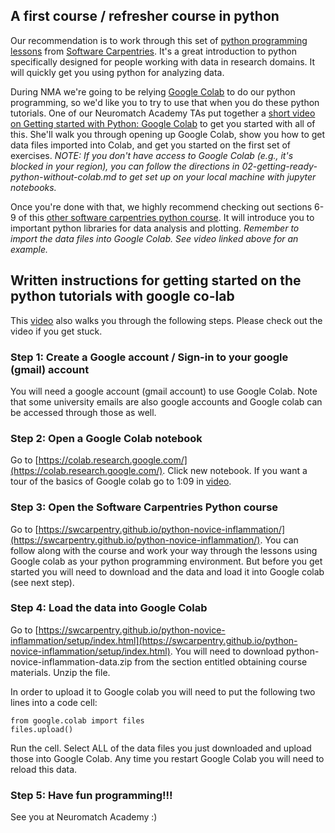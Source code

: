 
## A first course / refresher course in python

Our recommendation is to work through this set of [python programming lessons](https://swcarpentry.github.io/python-novice-inflammation/) from [Software Carpentries](http://software-carpentry.org/).  It's a great introduction to python specifically designed for people working with data in research domains.  It will quickly get you using python for analyzing data.

During NMA we're going to be relying [Google Colab](https://colab.research.google.com/) to do our python programming, so we'd like you to try to use that when you do these python tutorials. One of our Neuromatch Academy TAs put together a [short video on Getting started with Python: Google Colab](https://www.youtube.com/watch?v=iFroq4SuSPM&feature=youtu.be) to get you started with all of this.  She'll walk you through opening up Google Colab, show you how to get data files imported into Colab, and get you started on the first set of exercises. *NOTE: If you don't have access to Google Colab (e.g., it's blocked in your region), you can follow the directions in 02-getting-ready-python-without-colab.md to get set up on your local machine with jupyter notebooks.*

Once you're done with that, we highly recommend checking out sections 6-9 of this [other software carpentries python course](http://swcarpentry.github.io/python-novice-gapminder/).  It will introduce you to important python libraries for data analysis and plotting. *Remember to import the data files into Google Colab. See video linked above for an example.*

## Written instructions for getting started on the python tutorials with google co-lab
This [video](https://www.youtube.com/watch?v=iFroq4SuSPM&feature=youtu.be) also walks you through the following steps.  Please check out the video if you get stuck.

### Step 1: Create a Google account / Sign-in to your google (gmail) account
You will need a google account (gmail account) to use Google Colab.  Note that some university emails are also google accounts and Google colab can be accessed through those as well.

### Step 2: Open a Google Colab notebook
Go to [https://colab.research.google.com/](https://colab.research.google.com/). Click new notebook.  If you want a tour of the basics of Google colab go to 1:09 in [video](https://www.youtube.com/watch?v=iFroq4SuSPM&feature=youtu.be).

### Step 3: Open the Software Carpentries Python course
Go to [https://swcarpentry.github.io/python-novice-inflammation/](https://swcarpentry.github.io/python-novice-inflammation/).  You can follow along with the course and work your way through the lessons using Google colab as your python programming environment.  But before you get started you will need to download and the data and load it into Google colab (see next step).

### Step 4: Load the data into Google Colab
Go to [https://swcarpentry.github.io/python-novice-inflammation/setup/index.html](https://swcarpentry.github.io/python-novice-inflammation/setup/index.html).  You will need to download python-novice-inflammation-data.zip from the section entitled obtaining course materials. Unzip the file.

In order to upload it to Google colab you will need to put the following two lines into a code cell:
```
from google.colab import files
files.upload() 
```
Run the cell.  Select ALL of the data files you just downloaded and upload those into Google Colab.  Any time you restart Google Colab you will need to reload this data.

### Step 5: Have fun programming!!!
See you at Neuromatch Academy :)

